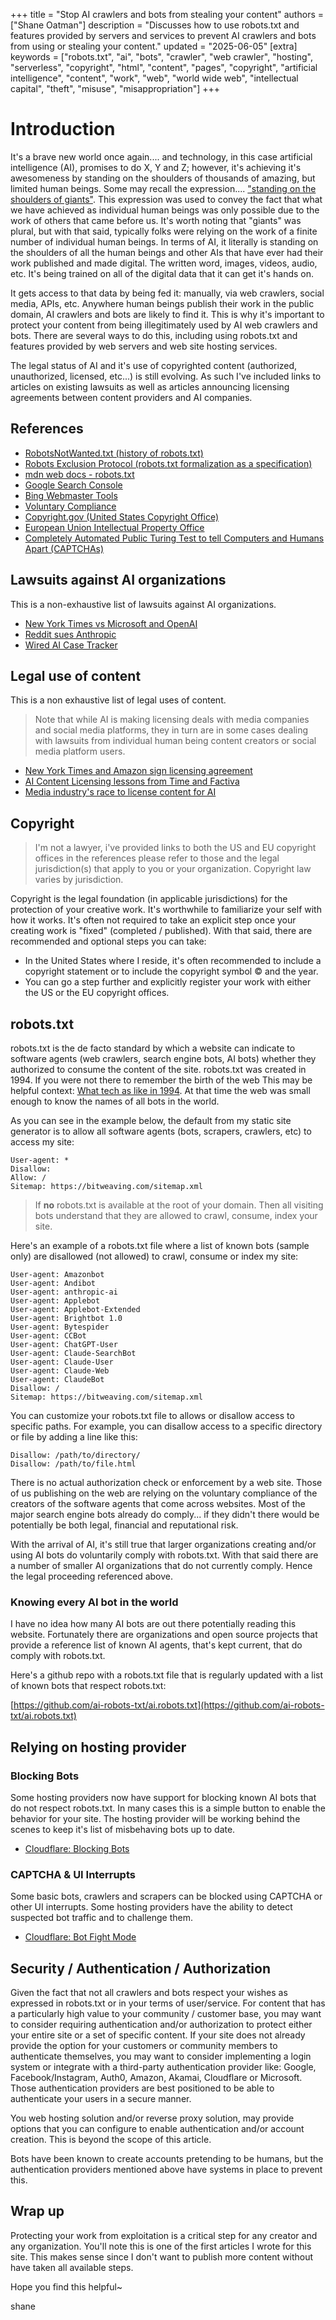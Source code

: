 +++
title = "Stop AI crawlers and bots from stealing your content"
authors = ["Shane Oatman"]
description = "Discusses how to use robots.txt and features provided by servers and services to prevent AI crawlers and bots from using or stealing your content."
updated = "2025-06-05"
[extra]
keywords = ["robots.txt", "ai", "bots", "crawler", "web crawler", "hosting", "serverless", "copyright", "html", "content", "pages", "copyright", "artificial intelligence", "content", "work", "web", "world wide web", "intellectual capital", "theft", "misuse", "misappropriation"]
+++


# Introduction

It's a brave new world once again.... and technology, in this case artificial intelligence (AI), promises to do X, Y and Z; however, it's achieving it's awesomeness by standing on the shoulders of thousands of amazing, but limited human beings.  Some may recall the expression.... ["standing on the shoulders of giants"](https://en.wikipedia.org/wiki/Standing_on_the_shoulders_of_giants).  This expression was used to convey the fact that what we have achieved as individual human beings was only possible due to the work of others that came before us.  It's worth noting that "giants" was plural, but with that said, typically folks were relying on the work of a finite number of individual human beings.  In terms of AI, it literally is standing on the shoulders of all the human beings and other AIs that have ever had their work published and made digital.  The written word, images, videos, audio, etc.  It's being trained on all of the digital data that it can get it's hands on.

It gets access to that data by being fed it: manually, via web crawlers, social media, APIs, etc.  Anywhere human beings publish their work in the public domain, AI crawlers and bots are likely to find it.  This is why it's important to protect your content from being illegitimately used by AI web crawlers and bots.  There are several ways to do this, including using robots.txt and features provided by web servers and web site hosting services.

The legal status of AI and it's use of copyrighted content (authorized, unauthorized, licensed, etc...) is still evolving.  As such I've included links to articles on existing lawsuits as well as articles announcing licensing agreements between content providers and AI companies.

## References

- [RobotsNotWanted.txt (history of robots.txt)](https://en.wikipedia.org/wiki/Robots.txt)
- [Robots Exclusion Protocol (robots.txt formalization as a specification)](https://www.rfc-editor.org/rfc/rfc9309.html)
- [mdn web docs - robots.txt](https://developer.mozilla.org/en-US/docs/Glossary/Robots.txt)
- [Google Search Console](https://search.google.com/search-console)
- [Bing Webmaster Tools](https://www.bing.com/webmaster)
- [Voluntary Compliance](https://en.wikipedia.org/wiki/Voluntary_compliance)
- [Copyright.gov (United States Copyright Office)](https://www.copyright.gov/)
- [European Union Intellectual Property Office](https://www.euipo.europa.eu/)
- [Completely Automated Public Turing Test to tell Computers and Humans Apart (CAPTCHAs)](https://en.wikipedia.org/wiki/CAPTCHA)


## Lawsuits against AI organizations

This is a non-exhaustive list of lawsuits against AI organizations.

- [New York Times vs Microsoft and OpenAI](https://www.npr.org/2025/03/26/nx-s1-5288157/new-york-times-openai-copyright-case-goes-forward)
- [Reddit sues Anthropic](https://www.nytimes.com/2025/06/04/technology/reddit-anthropic-lawsuit-data.html)
- [Wired AI Case Tracker](https://www.wired.com/story/ai-copyright-case-tracker/)

## Legal use of content

This is a non exhaustive list of legal uses of content.

>Note that while AI is making licensing deals with media companies and social media platforms, they in turn are in some cases dealing with lawsuits from individual human being content creators or social media platform users.

- [New York Times and Amazon sign licensing agreement](https://www.nytimes.com/2025/05/29/business/media/new-york-times-amazon-ai-licensing.html)
- [AI Content Licensing lessons from Time and Factiva](https://digitalcontentnext.org/blog/2025/03/06/ai-content-licensing-lessons-from-factiva-and-time/)
- [Media industry's race to license content for AI](https://www.forbes.com/sites/billrosenblatt/2024/07/18/the-media-industrys-race-to-license-content-for-ai/)

## Copyright

> I'm not a lawyer, i've provided links to both the US and EU copyright offices in the references please refer to those and the legal jurisdiction(s) that apply to you or your organization.  Copyright law varies by jurisdiction.

Copyright is the legal foundation (in applicable jurisdictions) for the protection of your creative work.  It's worthwhile to familiarize your self with how it works.  It's often not required to take an explicit step once your creating work is "fixed" (completed / published).  With that said, there are recommended and optional steps you can take:

- In the United States where I reside, it's often recommended to include a copyright statement or to include the copyright symbol &copy; and the year.
- You can go a step further and explicitly register your work with either the US or the EU copyright offices.

## robots.txt

robots.txt is the de facto standard by which a website can indicate to software agents (web crawlers, search engine bots, AI bots) whether they authorized to consume the content of the site.  robots.txt was created in 1994.  If you were not there to remember the birth of the web This may be helpful context:  [What tech as like in 1994](https://www.businessinsider.com/tech-in-1994-the-year-the-web-was-born-2014-8).  At that time the web was small enough to know the names of all bots in the world.

As you can see in the example below, the default from my static site generator is to allow all software agents (bots, scrapers, crawlers, etc) to access my site:
```
User-agent: *
Disallow:
Allow: /
Sitemap: https://bitweaving.com/sitemap.xml
```

> If **no** robots.txt is available at the root of your domain.  Then all visiting bots understand that they are allowed to crawl, consume, index your site.

Here's an example of a robots.txt file where a list of known bots (sample only) are disallowed (not allowed) to crawl, consume or index my site:

```
User-agent: Amazonbot
User-agent: Andibot
User-agent: anthropic-ai
User-agent: Applebot
User-agent: Applebot-Extended
User-agent: Brightbot 1.0
User-agent: Bytespider
User-agent: CCBot
User-agent: ChatGPT-User
User-agent: Claude-SearchBot
User-agent: Claude-User
User-agent: Claude-Web
User-agent: ClaudeBot
Disallow: /
Sitemap: https://bitweaving.com/sitemap.xml
```

You can customize your robots.txt file to allows or disallow access to specific paths. For example, you can disallow access to a specific directory or file by adding a line like this:

```
Disallow: /path/to/directory/
Disallow: /path/to/file.html
```

There is no actual authorization check or enforcement by a web site.  Those of us publishing on the web are relying on the voluntary compliance of the creators of the software agents that come across websites.  Most of the major search engine bots already do comply... if they didn't there would be potentially be both legal, financial and reputational risk.

With the arrival of AI, it's still true that larger organizations creating and/or using AI bots do voluntarily comply with robots.txt.  With that said there are a number of smaller AI organizations that do not currently comply.  Hence the legal proceeding referenced above.

### Knowing every AI bot in the world

I have no idea how many AI bots are out there potentially reading this website.  Fortunately there are organizations and open source projects that provide a reference list of known AI agents, that's kept current, that do comply with robots.txt.

Here's a github repo with a robots.txt file that is regularly updated with a list of known bots that respect robots.txt:

[https://github.com/ai-robots-txt/ai.robots.txt](https://github.com/ai-robots-txt/ai.robots.txt)

## Relying on hosting provider

### Blocking Bots

Some hosting providers now have support for blocking known AI bots that do not respect robots.txt.  In many cases this is a simple button to enable the behavior for your site.  The hosting provider will be working behind the scenes to keep it's list of misbehaving bots up to date.

- [Cloudflare: Blocking Bots](https://developers.cloudflare.com/bots/get-started/bot-management/#block-ai-bots)

### CAPTCHA & UI Interrupts

Some basic bots, crawlers and scrapers can be blocked using CAPTCHA or other UI interrupts.  Some hosting providers have the ability to detect suspected bot traffic and to challenge them.

- [Cloudflare: Bot Fight Mode](https://developers.cloudflare.com/bots/get-started/bot-fight-mode/)

## Security / Authentication / Authorization

Given the fact that not all crawlers and bots respect your wishes as expressed in robots.txt or in your terms of user/service.  For content that has a particularly high value to your community / customer base, you may want to consider requiring authentication and/or authorization to protect either your entire site or a set of specific content.  If your site does not already provide the option for your customers or community members to authenticate themselves, you may want to consider implementing a login system or integrate with a third-party authentication provider like: Google, Facebook/Instagram, Auth0, Amazon, Akamai, Cloudflare or Microsoft.  Those authentication providers are best positioned to be able to authenticate your users in a secure manner.

You web hosting solution and/or reverse proxy solution, may provide options that you can configure to enable authentication and/or account creation.  This is beyond the scope of this article.

Bots have been known to create accounts pretending to be humans, but the authentication providers mentioned above have systems in place to prevent this.

## Wrap up

Protecting your work from exploitation is a critical step for any creator and any organization.  You'll note this is one of the first articles I wrote for this site.  This makes sense since I don't want to publish more content without have taken all available steps.

Hope you find this helpful~

shane
